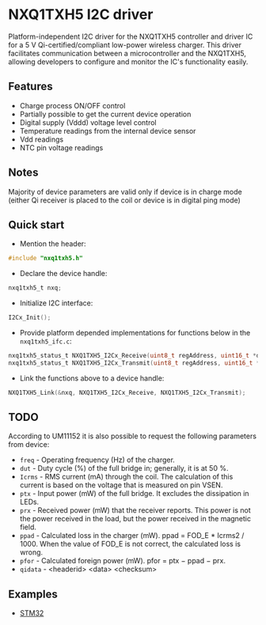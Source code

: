 # NXQ1TXH5 I2C driver
Platform-independent I2C driver for the NXQ1TXH5 controller and driver IC for a 5 V Qi-certified/compliant low-power wireless charger. 
This driver facilitates communication between a microcontroller and the NXQ1TXH5, allowing developers to configure and monitor the IC's functionality easily.

## Features
* Charge process ON/OFF control
* Partially possible to get the current device operation
* Digital supply (Vddd) voltage level control
* Temperature readings from the internal device sensor
* Vdd readings
* NTC pin voltage readings

## Notes
Majority of device parameters are valid only if device is in charge mode (either Qi receiver is placed to the coil or device is in digital ping mode)

## Quick start
* Mention the header:
```C
#include "nxq1txh5.h"
```
* Declare the device handle:
```C
nxq1txh5_t nxq;
```
* Initialize I2C interface:
```C
I2Cx_Init();
```
* Provide platform depended implementations for functions below in the `nxq1txh5_ifc.c`:
```C
nxq1txh5_status_t NXQ1TXH5_I2Cx_Receive(uint8_t regAddress, uint16_t *data);
nxq1txh5_status_t NXQ1TXH5_I2Cx_Transmit(uint8_t regAddress, uint16_t *data);
```
* Link the functions above to a device handle:
```C
NXQ1TXH5_Link(&nxq, NXQ1TXH5_I2Cx_Receive, NXQ1TXH5_I2Cx_Transmit);
```

## TODO
According to UM11152 it is also possible to request the following parameters from device:
* `freq` - Operating frequency (Hz) of the charger.
* `dut` - Duty cycle (%) of the full bridge in; generally, it is at 50 %.
* `Icrms` - RMS current (mA) through the coil. The calculation of this current is based on the
voltage that is measured on pin VSEN.
* `ptx` - Input power (mW) of the full bridge. It excludes the dissipation in LEDs.
* `prx` - Received power (mW) that the receiver reports. This power is not the power received in
the load, but the power received in the magnetic field.
* `ppad` - Calculated loss in the charger (mW). ppad = FOD_E * Icrms2
 / 1000. When the value of FOD_E is not correct, the calculated loss is wrong.
* `pfor` - Calculated foreign power (mW). pfor = ptx − ppad − prx.
* `qidata` - \<headerid> \<data> \<checksum>

## Examples
* [STM32](platform/STM32F103C8T6/Core/Src/main.c)

